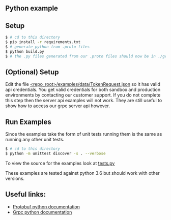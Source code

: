 Python example
--------------

Setup
-----
```sh
$ # cd to this directory
$ pip install -r requirements.txt
$ # generate python from .proto files
$ python build.py
$ # the .py files generated from our .proto files should now be in ./gears/proto/
```

(Optional) Setup
----------------
Edit the file [<repo_root>/examples/data/TokenRequest.json](https://github.com/GearsSports/gears-sports-api/tree/master/examples/data/TokenRequest.json) so it has valid api credentials.
You get valid credentials for both sandbox and production environments by contacting our customer support.
If you do not complete this step then the server api examples will not work. They are still useful to show how to access our grpc server api however.

Run Examples
------------
Since the examples take the form of unit tests running them is the same as running any other unit tests.
```sh
$ # cd to this directory
$ python -m unittest discover -s . --verbose
```

To view the source for the examples look at [tests.py](https://github.com/GearsSports/gears-sports-api/tree/master/examples/python/gears_sports_api/tests.py)

These examples are tested against python 3.6 but should work with other versions.

Useful links:
-------------
* [Protobuf python documentation](https://developers.google.com/protocol-buffers/docs/pythontutorial)
* [Grpc python documentation](https://grpc.io/docs/tutorials/basic/python.html)
